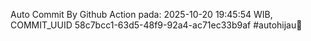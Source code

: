 Auto Commit By Github Action pada: 2025-10-20 19:45:54 WIB, COMMIT_UUID 58c7bcc1-63d5-48f9-92a4-ac71ec33b9af #autohijau🗿
